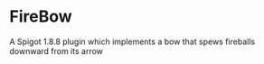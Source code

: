 # FireBow
A Spigot 1.8.8 plugin which implements a bow that spews fireballs downward from its arrow
